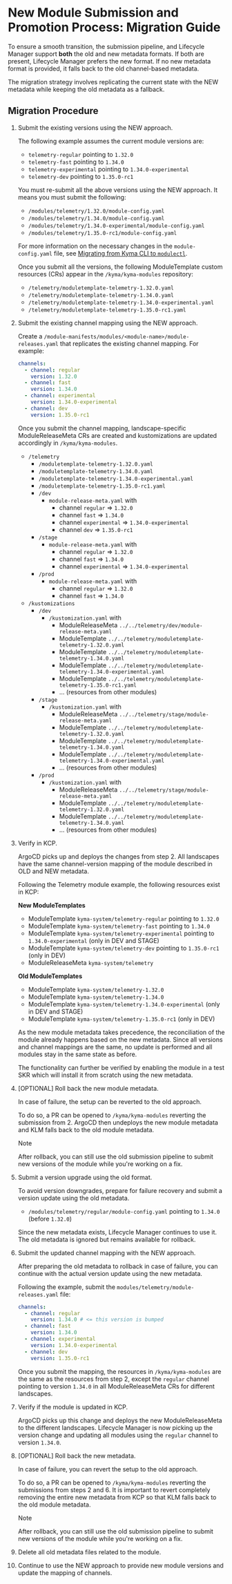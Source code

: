 # New Module Submission and Promotion Process: Migration Guide

To ensure a smooth transition, the submission pipeline, and Lifecycle Manager support **both** the old and new metadata formats. If both are present, Lifecycle Manager prefers the new format. If no new metadata format is provided, it falls back to the old channel-based metadata.

The migration strategy involves replicating the current state with the NEW metadata while keeping the old metadata as a fallback.

## Migration Procedure

1. Submit the existing versions using the NEW approach.

   The following example assumes the current module versions are:

   - `telemetry-regular` pointing to `1.32.0`
   - `telemetry-fast` pointing to `1.34.0`
   - `telemetry-experimental` pointing to `1.34.0-experimental`
   - `telemetry-dev` pointing to `1.35.0-rc1`

   You must re-submit all the above versions using the NEW approach. It means you must submit the following:

   - `/modules/telemetry/1.32.0/module-config.yaml`
   - `/modules/telemetry/1.34.0/module-config.yaml`
   - `/modules/telemetry/1.34.0-experimental/module-config.yaml`
   - `/modules/telemetry/1.35.0-rc1/module-config.yaml`

   For more information on the necessary changes in the `module-config.yaml` file, see [Migrating from Kyma CLI to `modulectl`](https://github.com/kyma-project/modulectl/blob/main/docs/contributor/migration-guide.md).

   Once you submit all the versions, the following ModuleTemplate custom resources (CRs) appear in the `/kyma/kyma-modules` repository:

   - `/telemetry/moduletemplate-telemetry-1.32.0.yaml`
   - `/telemetry/moduletemplate-telemetry-1.34.0.yaml`
   - `/telemetry/moduletemplate-telemetry-1.34.0-experimental.yaml`
   - `/telemetry/moduletemplate-telemetry-1.35.0-rc1.yaml`

2. Submit the existing channel mapping using the NEW approach.

   Create a `/module-manifests/modules/<module-name>/module-releases.yaml` that replicates the existing channel mapping. For example:

   ```yaml
   channels:
     - channel: regular
       version: 1.32.0
     - channel: fast
       version: 1.34.0
     - channel: experimental
       version: 1.34.0-experimental
     - channel: dev
       version: 1.35.0-rc1
   ```

   Once you submit the channel mapping, landscape-specific ModuleReleaseMeta CRs are created and kustomizations are updated accordingly in `/kyma/kyma-modules`.

   - `/telemetry`
     - `/moduletemplate-telemetry-1.32.0.yaml`
     - `/moduletemplate-telemetry-1.34.0.yaml`
     - `/moduletemplate-telemetry-1.34.0-experimental.yaml`
     - `/moduletemplate-telemetry-1.35.0-rc1.yaml`
     - `/dev`
       - `module-release-meta.yaml` with
         - channel `regular` => `1.32.0`
         - channel `fast` => `1.34.0`
         - channel `experimental` => `1.34.0-experimental`
         - channel `dev` => `1.35.0-rc1`
     - `/stage`
       - `module-release-meta.yaml` with
         - channel `regular` => `1.32.0`
         - channel `fast` => `1.34.0`
         - channel `experimental` => `1.34.0-experimental`
     - `/prod`
       - `module-release-meta.yaml` with
         - channel `regular` => `1.32.0`
         - channel `fast` => `1.34.0`
   - `/kustomizations`
     - `/dev`
       - `/kustomization.yaml` with
         - ModuleReleaseMeta `../../telemetry/dev/module-release-meta.yaml`
         - ModuleTemplate `../../telemetry/moduletemplate-telemetry-1.32.0.yaml`
         - ModuleTemplate `../../telemetry/moduletemplate-telemetry-1.34.0.yaml`
         - ModuleTemplate `../../telemetry/moduletemplate-telemetry-1.34.0-experimental.yaml`
         - ModuleTemplate `../../telemetry/moduletemplate-telemetry-1.35.0-rc1.yaml`
         - ... (resources from other modules)
     - `/stage`
       - `/kustomization.yaml` with
         - ModuleReleaseMeta `../../telemetry/stage/module-release-meta.yaml`
         - ModuleTemplate `../../telemetry/moduletemplate-telemetry-1.32.0.yaml`
         - ModuleTemplate `../../telemetry/moduletemplate-telemetry-1.34.0.yaml`
         - ModuleTemplate `../../telemetry/moduletemplate-telemetry-1.34.0-experimental.yaml`
         - ... (resources from other modules)
     - `/prod`
       - `/kustomization.yaml` with
         - ModuleReleaseMeta `../../telemetry/stage/module-release-meta.yaml`
         - ModuleTemplate `../../telemetry/moduletemplate-telemetry-1.32.0.yaml`
         - ModuleTemplate `../../telemetry/moduletemplate-telemetry-1.34.0.yaml`
         - ... (resources from other modules)

3. Verify in KCP.

   ArgoCD picks up and deploys the changes from step 2. All landscapes have the same channel-version mapping of the module described in OLD and NEW metadata.

   Following the Telemetry module example, the following resources exist in KCP:

   **New ModuleTemplates**
   - ModuleTemplate `kyma-system/telemetry-regular` pointing to `1.32.0`
   - ModuleTemplate `kyma-system/telemetry-fast` pointing to `1.34.0`
   - ModuleTemplate `kyma-system/telemetry-experimental` pointing to `1.34.0-experimental` (only in DEV and STAGE)
   - ModuleTemplate `kyma-system/telemetry-dev` pointing to `1.35.0-rc1` (only in DEV)
   - ModuleReleaseMeta `kyma-system/telemetry`

   **Old ModuleTemplates**
   - ModuleTemplate `kyma-system/telemetry-1.32.0`
   - ModuleTemplate `kyma-system/telemetry-1.34.0`
   - ModuleTemplate `kyma-system/telemetry-1.34.0-experimental` (only in DEV and STAGE)
   - ModuleTemplate `kyma-system/telemetry-1.35.0-rc1` (only in DEV)

   As the new module metadata takes precedence, the reconciliation of the module already happens based on the new metadata. Since all versions and channel mappings are the same, no update is performed and all modules stay in the same state as before.

   The functionality can further be verified by enabling the module in a test SKR which will install it from scratch using the new metadata.

4. [OPTIONAL] Roll back the new module metadata.

   In case of failure, the setup can be reverted to the old approach.

   To do so, a PR can be opened to `/kyma/kyma-modules` reverting the submission from 2. ArgoCD then undeploys the new module metadata and KLM falls back to the old module metadata.

   > [!Note]
   > After rollback, you can still use the old submission pipeline to submit new versions of the module while you're working on a fix.

5. Submit a version upgrade using the old format.

   To avoid version downgrades, prepare for failure recovery and submit a version update using the old metadata.

   - `/modules/telemetry/regular/module-config.yaml` pointing to `1.34.0` (before `1.32.0`)

   Since the new metadata exists, Lifecycle Manager continues to use it. The old metadata is ignored but remains available for rollback.

6. Submit the updated channel mapping with the NEW approach.

   After preparing the old metadata to rollback in case of failure, you can continue with the actual version update using the new metadata.

   Following the example, submit the `modules/telemetry/module-releases.yaml` file:

   ```yaml
   channels:
     - channel: regular
       version: 1.34.0 # <= this version is bumped
     - channel: fast
       version: 1.34.0
     - channel: experimental
       version: 1.34.0-experimental
     - channel: dev
       version: 1.35.0-rc1
   ```

   Once you submit the mapping, the resources in `/kyma/kyma-modules` are the same as the resources from step 2, except the `regular` channel pointing to version `1.34.0` in all ModuleReleaseMeta CRs for different landscapes.

7. Verify if the module is updated in KCP.

   ArgoCD picks up this change and deploys the new ModuleReleaseMeta to the different landscapes. Lifecycle Manager is now picking up the version change and updating all modules using the `regular` channel to version `1.34.0`.

8. [OPTIONAL] Roll back the new metadata.

   In case of failure, you can revert the setup to the old approach.

   To do so, a PR can be opened to `/kyma/kyma-modules` reverting the submissions from steps 2 and 6. It is important to revert completely removing the entire new metadata from KCP so that KLM falls back to the old module metadata.

   > [!Note]
   > After rollback, you can still use the old submission pipeline to submit new versions of the module while you're working on a fix.

9. Delete all old metadata files related to the module.

10. Continue to use the NEW approach to provide new module versions and update the mapping of channels.
